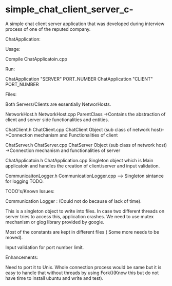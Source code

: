 # simple_chat_client_server_c-
A simple chat client server application that was developed during interview process of one of the reputed company.

ChatApplication:

Usage:

Compile ChatApplicatoin.cpp

Run:

ChatApplication "SERVER" PORT_NUMBER
ChatApplication "CLIENT" PORT_NUMBER

Files:

Both Servers/Clients are essentially NetworHosts. 

NetworkHost.h
NetworkHost.cpp ParentClass ->Contains the abstraction of client and server side functionalities and entities.

ChatClient.h
ChatClient.cpp  ChatClient Object (sub class of network host)->Connection mechanism and Functionalities of client 

ChatServer.h
ChatServer.cpp  ChatServer Object (sub class of network host) ->Connection mechanism and functionalities of server

ChatApplicatoin.h
ChatApplication.cpp Singleton object which is Main applicatoin and handles the creation of client/server and input validation.

CommunicaitonLogger.h
CommunicationLogger.cpp --> Singleton sintance for logging TODO.

TODO's/Known Issues:

Communication Logger :  (Could not do because of lack of time).

This is a singleton object to write into files. 
In case two different threads on server tries to access this, application crashes. We need to use mutex mechanism or glog library provided by google.

Most of the constants are kept in different files ( Some more needs to be moved).

Input validation for port number limit.

Enhancements:

Need to port it to Unix.
Whole connection process would be same but it is easy to handle that without threads by using Fork()(Know this but do not have time to install ubuntu and write and test).

